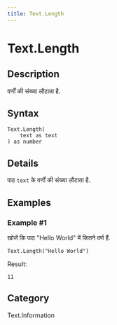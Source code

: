 ```yaml
---
title: Text.Length
---
```


# Text.Length


## Description

वर्णों की संख्‍या लौटाता है.


## Syntax

```powerquery
Text.Length(
    text as text
) as number
```


## Details

पाठ <code>text</code> के वर्णों की संख्या लौटाता है.


## Examples

### Example #1 
खोजें कि पाठ &#34;Hello World&#34; में कितने वर्ण हैं.
```powerquery
Text.Length("Hello World")
```

Result: 
```powerquery
11
```




## Category
Text.Information
